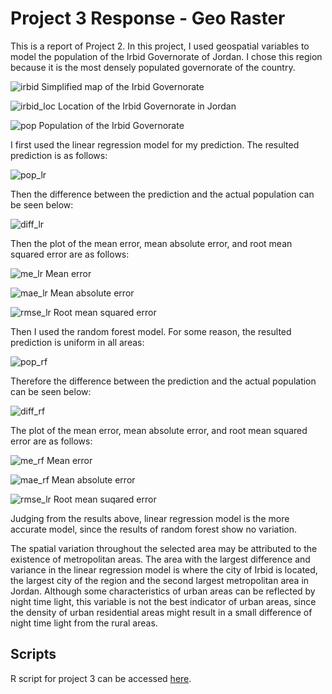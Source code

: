 # Project 3 Response - Geo Raster

This is a report of Project 2. In this project, I used geospatial variables to model the population of the Irbid Governorate of Jordan. I chose this region because it is the most densely populated governorate of the country. 

![irbid](irbid.png)
Simplified map of the Irbid Governorate

![irbid_loc](irbid_loc.png)
Location of the Irbid Governorate in Jordan

![pop](pop.png)
Population of the Irbid Governorate

I first used the linear regression model for my prediction. The resulted prediction is as follows: 

![pop_lr](pop_lr.png)

Then the difference between the prediction and the actual population can be seen below: 

![diff_lr](diff_lr.png)

Then the plot of the mean error, mean absolute error, and root mean squared error are as follows: 

![me_lr](me_lr.png)
Mean error

![mae_lr](mae_lr.png)
Mean absolute error

![rmse_lr](rmse_lr.png)
Root mean squared error

Then I used the random forest model. For some reason, the resulted prediction is uniform in all areas: 

![pop_rf](pop_rf.png)

Therefore the difference between the prediction and the actual population can be seen below: 

![diff_rf](diff_rf.png)

The plot of the mean error, mean absolute error, and root mean squared error are as follows: 

![me_rf](me_rf.png)
Mean error

![mae_rf](mae_rf.png)
Mean absolute error

![rmse_lr](rmse_lr.png)
Root mean suqared error

Judging from the results above, linear regression model is the more accurate model, since the results of random forest show no variation. 

The spatial variation throughout the selected area may be attributed to the existence of metropolitan areas. The area with the largest difference and variance in the linear regression model is where the city of Irbid is located, the largest city of the region and the second largest metropolitan area in Jordan. Although some characteristics of urban areas can be reflected by night time light, this variable is not the best indicator of urban areas, since the density of urban residential areas might result in a small difference of night time light from the rural areas. 

## Scripts
R script for project 3 can be accessed [here](raster.R).
